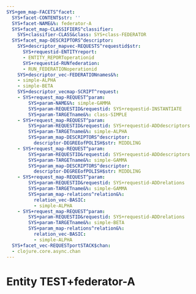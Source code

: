 ```yaml
---
SYS+gem_map-FACETS^facet:
  SYS+facet-CONTENT$str: ''
  SYS+facet-NAME&%: federator-A
  SYS+facet_map-CLASSIFIERS^classifier:
    SYS+classifier-CLASS&class: SYS+class-FEDERATOR
  SYS+facet_map-DESCRIPTORS^descriptor:
    SYS+descriptor_mapvec-REQUESTS^requestid$str:
      SYS+requestid-ENTITYreport:
      - ENTITY_REPORToperationid
      SYS+requestid-RUNfederation:
      - RUN_FEDERATIONoperationid
    SYS+descriptor_vec-FEDERATIONnames&%:
    - simple-ALPHA
    - simple-BETA
    SYS+descriptor_vecmap-SCRIPT^request:
    - SYS+request_map-REQUEST^param:
        SYS+param-NAME&%: simple-GAMMA
        SYS+param-REQUESTID&requestid: SYS+requestid-INSTANTIATE
        SYS+param-TARGETname&%: class-SIMPLE
    - SYS+request_map-REQUEST^param:
        SYS+param-REQUESTID&requestid: SYS+requestid-ADDdescriptors
        SYS+param-TARGETname&%: simple-ALPHA
        SYS+param_map-DESCRIPTORS^descriptor:
          descriptor-DEGREEofPOLISH$str: MIDDLING
    - SYS+request_map-REQUEST^param:
        SYS+param-REQUESTID&requestid: SYS+requestid-ADDdescriptors
        SYS+param-TARGETname&%: simple-GAMMA
        SYS+param_map-DESCRIPTORS^descriptor:
          descriptor-DEGREEofPOLISH$str: MIDDLING
    - SYS+request_map-REQUEST^param:
        SYS+param-REQUESTID&requestid: SYS+requestid-ADDrelations
        SYS+param-TARGETname&%: simple-GAMMA
        SYS+param_map-relations^relation&%:
          relation_vec-BASIC:
          - simple-ALPHA
    - SYS+request_map-REQUEST^param:
        SYS+param-REQUESTID&requestid: SYS+requestid-ADDrelations
        SYS+param-TARGETname&%: simple-BETA
        SYS+param_map-relations^relation&%:
          relation_vec-BASIC:
          - simple-ALPHA
  SYS+facet_vec-REQUESTportSTACK$chan:
  - clojure.core.async.chan
---
```

# Entity TEST+federator-A

